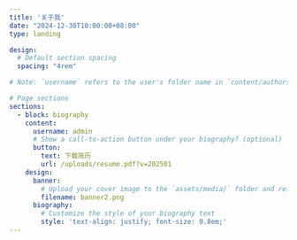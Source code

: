 ```yaml
---
title: '关于我'
date: "2024-12-30T10:00:00+08:00"
type: landing

design:
  # Default section spacing
  spacing: "4rem"

# Note: `username` refers to the user's folder name in `content/authors/`

# Page sections
sections:
  - block: biography
    content:
      username: admin
      # Show a call-to-action button under your biography? (optional)
      button:
        text: 下载简历
        url: /uploads/resume.pdf?v=202501
    design:
      banner:
        # Upload your cover image to the `assets/media/` folder and reference it here
        filename: banner2.png
      biography:
        # Customize the style of your biography text
        style: 'text-align: justify; font-size: 0.8em;'
---
```


